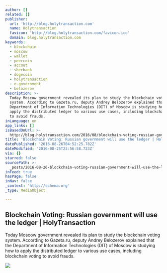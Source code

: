 ```yaml
---
author: []
related: []
publisher:
  url: 'http://blog.holytransaction.com'
  name: Holytransaction
  favicon: 'http://blog.holytransaction.com/favicon.ico'
  domain: blog.holytransaction.com
keywords:
  - blockchain
  - moscow
  - wallet
  - peercoin
  - accout
  - sberbank
  - dogecoin
  - holytransaction
  - e-government
  - belozerov
description: >-
  Today Moscow government revealed its plan to study the blockchain voting
  system. According to Gazeta.ru, deputy Andrey Belozerov explained that the
  Department of Information Technologies (DIT) of Moscow is studying how to
  apply the distributed ledger to various use cases, including blockchain voting
  to avoid frauds.
inLanguage: en
app_links: []
isBasedOnUrl: >-
  http://blog.holytransaction.com/2016/08/blockchain-voting-russian-government.html
title: 'Blockchain Voting: Russian government will use the ledger | HolyTransaction'
datePublished: '2016-08-26T04:52:25.782Z'
dateModified: '2016-08-25T23:56:58.723Z'
via: {}
starred: false
sourcePath: >-
  _posts/2016-08-26-blockchain-voting-russian-government-will-use-the-ledger-or.md
inFeed: true
hasPage: false
inNav: false
_context: 'http://schema.org'
_type: MediaObject

---
```

<article style=""><h1>Blockchain Voting: Russian government will use the ledger | HolyTransaction</h1><p>Today Moscow government revealed its plan to study the blockchain voting system. According to Gazeta.ru, deputy Andrey Belozerov explained that the Department of Information Technologies (DIT) of Moscow is studying how to apply the distributed ledger to various use cases, including blockchain voting to avoid frauds.</p><img src="https://1.bp.blogspot.com/-cdpiREMZrCs/V5Cg8Iicf2I/AAAAAAAAApY/hG8cwnyMl0014JoDAP-IJtJUUgq6CHglgCPcB/w1200-h630-p-nu/Untitled%2Bdesign.png" /></article>
